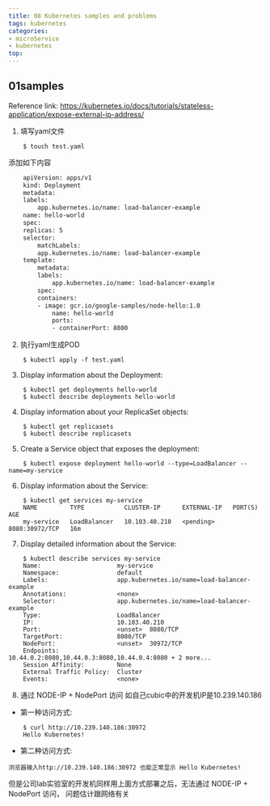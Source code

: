 ```yaml
---
title: 08 Kubernetes samples and problems
tags: kubernetes
categories:
- microService
- kubernetes
top:
---
```


## 01samples
Reference link:
https://kubernetes.io/docs/tutorials/stateless-application/expose-external-ip-address/

1. 填写yaml文件

```shell
	$ touch test.yaml
```

添加如下内容

```xml
	apiVersion: apps/v1
	kind: Deployment
	metadata:
	labels:
		app.kubernetes.io/name: load-balancer-example
	name: hello-world
	spec:
	replicas: 5
	selector:
		matchLabels:
		app.kubernetes.io/name: load-balancer-example
	template:
		metadata:
		labels:
			app.kubernetes.io/name: load-balancer-example
		spec:
		containers:
		- image: gcr.io/google-samples/node-hello:1.0
			name: hello-world
			ports:
			- containerPort: 8080
```

2. 执行yaml生成POD

```shell
	$ kubectl apply -f test.yaml
```

3. Display information about the Deployment:

```shell
	$ kubectl get deployments hello-world
	$ kubectl describe deployments hello-world
```

4. Display information about your ReplicaSet objects:

```shell
	$ kubectl get replicasets
	$ kubectl describe replicasets
```

5. Create a Service object that exposes the deployment:

```shell
	$ kubectl expose deployment hello-world --type=LoadBalancer --name=my-service
```

6. Display information about the Service:

```shell
	$ kubectl get services my-service
	NAME         TYPE           CLUSTER-IP      EXTERNAL-IP   PORT(S)          AGE
	my-service   LoadBalancer   10.103.40.210   <pending>     8080:30972/TCP   16m
```

7. Display detailed information about the Service:

```shell
	$ kubectl describe services my-service
	Name:                     my-service
	Namespace:                default
	Labels:                   app.kubernetes.io/name=load-balancer-example
	Annotations:              <none>
	Selector:                 app.kubernetes.io/name=load-balancer-example
	Type:                     LoadBalancer
	IP:                       10.103.40.210
	Port:                     <unset>  8080/TCP
	TargetPort:               8080/TCP
	NodePort:                 <unset>  30972/TCP
	Endpoints:                10.44.0.2:8080,10.44.0.3:8080,10.44.0.4:8080 + 2 more...
	Session Affinity:         None
	External Traffic Policy:  Cluster
	Events:                   <none>
```
8. 通过 NODE-IP + NodePort 访问
如自己cubic中的开发机IP是10.239.140.186
 * 第一种访问方式:

```shell
	$ curl http://10.239.140.186:30972
	Hello Kubernetes!
```

 * 第二种访问方式:

```
浏览器输入http://10.239.140.186:30972 也能正常显示 Hello Kubernetes!
```
但是公司lab实验室的开发机同样用上面方式部署之后，无法通过 NODE-IP + NodePort 访问， 问题估计跟网络有关


